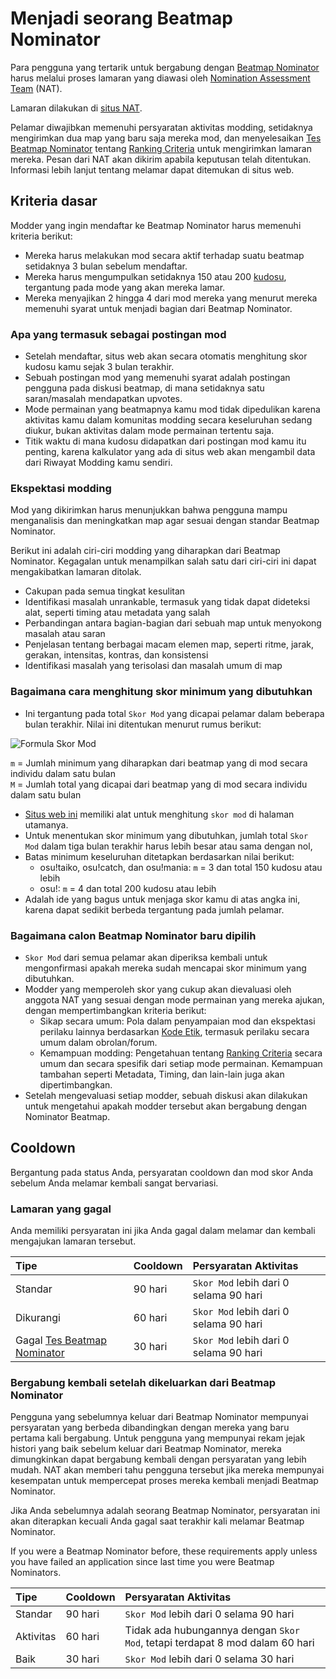 # Menjadi seorang Beatmap Nominator

Para pengguna yang tertarik untuk bergabung dengan [Beatmap Nominator](/wiki/People/The_Team/Beatmap_Nominators) harus melalui proses lamaran yang diawasi oleh [Nomination Assessment Team](/wiki/People/The_Team/Nomination_Assessment_Team) (NAT).

Lamaran dilakukan di [situs NAT](http://bn.mappersguild.com/).

Pelamar diwajibkan memenuhi persyaratan aktivitas modding, setidaknya mengirimkan dua map yang baru saja mereka mod, dan menyelesaikan [Tes Beatmap Nominator](/wiki/People/The_Team/Beatmap_Nominators/Beatmap_Nominator_Test) tentang [Ranking Criteria](/wiki/Ranking_Criteria) untuk mengirimkan lamaran mereka. Pesan dari NAT akan dikirim apabila keputusan telah ditentukan. Informasi lebih lanjut tentang melamar dapat ditemukan di situs web.

## Kriteria dasar

Modder yang ingin mendaftar ke Beatmap Nominator harus memenuhi kriteria berikut:

- Mereka harus melakukan mod secara aktif terhadap suatu beatmap setidaknya 3 bulan sebelum mendaftar.
- Mereka harus mengumpulkan setidaknya 150 atau 200 [kudosu](/wiki/Modding/Kudosu), tergantung pada mode yang akan mereka lamar.
- Mereka menyajikan 2 hingga 4 dari mod mereka yang menurut mereka memenuhi syarat untuk menjadi bagian dari Beatmap Nominator.

### Apa yang termasuk sebagai postingan mod

- Setelah mendaftar, situs web akan secara otomatis menghitung skor kudosu kamu sejak 3 bulan terakhir.
- Sebuah postingan mod yang memenuhi syarat adalah postingan pengguna pada diskusi beatmap, di mana setidaknya satu saran/masalah mendapatkan upvotes.
- Mode permainan yang beatmapnya kamu mod tidak dipedulikan karena aktivitas kamu dalam komunitas modding secara keseluruhan sedang diukur, bukan aktivitas dalam mode permainan tertentu saja.
- Titik waktu di mana kudosu didapatkan dari postingan mod kamu itu penting, karena kalkulator yang ada di situs web akan mengambil data dari Riwayat Modding kamu sendiri.

### Ekspektasi modding

Mod yang dikirimkan harus menunjukkan bahwa pengguna mampu menganalisis dan meningkatkan map agar sesuai dengan standar Beatmap Nominator.

Berikut ini adalah ciri-ciri modding yang diharapkan dari Beatmap Nominator. Kegagalan untuk menampilkan salah satu dari ciri-ciri ini dapat mengakibatkan lamaran ditolak.

- Cakupan pada semua tingkat kesulitan
- Identifikasi masalah unrankable, termasuk yang tidak dapat dideteksi alat, seperti timing atau metadata yang salah
- Perbandingan antara bagian-bagian dari sebuah map untuk menyokong masalah atau saran
- Penjelasan tentang berbagai macam elemen map, seperti ritme, jarak, gerakan, intensitas, kontras, dan konsistensi
- Identifikasi masalah yang terisolasi dan masalah umum di map

### Bagaimana cara menghitung skor minimum yang dibutuhkan

- Ini tergantung pada total `Skor Mod` yang dicapai pelamar dalam beberapa bulan terakhir. Nilai ini ditentukan menurut rumus berikut:

![Formula Skor Mod](/wiki/shared/Modscore_new_wiki.png "Formula Skor Mod")

`m` = Jumlah minimum yang diharapkan dari beatmap yang di mod secara individu dalam satu bulan\
`M` = Jumlah total yang dicapai dari beatmap yang di mod secara individu dalam satu bulan

- [Situs web ini](http://bn.mappersguild.com/bnapps) memiliki alat untuk menghitung `skor mod` di halaman utamanya.
- Untuk menentukan skor minimum yang dibutuhkan, jumlah total `Skor Mod` dalam tiga bulan terakhir harus lebih besar atau sama dengan nol,
- Batas minimum keseluruhan ditetapkan berdasarkan nilai berikut:
  - osu!taiko, osu!catch, dan osu!mania: `m` = 3 dan total 150 kudosu atau lebih
  - osu!: `m` = 4 dan total 200 kudosu atau lebih
- Adalah ide yang bagus untuk menjaga skor kamu di atas angka ini, karena dapat sedikit berbeda tergantung pada jumlah pelamar.

### Bagaimana calon Beatmap Nominator baru dipilih

- `Skor Mod` dari semua pelamar akan diperiksa kembali untuk mengonfirmasi apakah mereka sudah mencapai skor minimum yang dibutuhkan.
- Modder yang memperoleh skor yang cukup akan dievaluasi oleh anggota NAT yang sesuai dengan mode permainan yang mereka ajukan, dengan mempertimbangkan kriteria berikut:
  - Sikap secara umum: Pola dalam penyampaian mod dan ekspektasi perilaku lainnya berdasarkan [Kode Etik](/wiki/Ranking_Criteria/Code_of_Conduct), termasuk perilaku secara umum dalam obrolan/forum.
  - Kemampuan modding: Pengetahuan tentang [Ranking Criteria](/wiki/Ranking_Criteria) secara umum dan secara spesifik dari setiap mode permainan. Kemampuan tambahan seperti Metadata, Timing, dan lain-lain juga akan dipertimbangkan.
- Setelah mengevaluasi setiap modder, sebuah diskusi akan dilakukan untuk mengetahui apakah modder tersebut akan bergabung dengan Nominator Beatmap.

## Cooldown

Bergantung pada status Anda, persyaratan cooldown dan mod skor Anda sebelum Anda melamar kembali sangat bervariasi.

### Lamaran yang gagal

Anda memiliki persyaratan ini jika Anda gagal dalam melamar dan kembali mengajukan lamaran tersebut.

| Tipe | Cooldown | Persyaratan Aktivitas |
| :-- | :-- | :-- |
| Standar | 90 hari | `Skor Mod` lebih dari 0 selama 90 hari |
| Dikurangi | 60 hari | `Skor Mod` lebih dari 0 selama 90 hari |
| Gagal [Tes Beatmap Nominator](/wiki/People/The_Team/Beatmap_Nominators/Beatmap_Nominator_Test) | 30 hari | `Skor Mod` lebih dari 0 selama 90 hari |

### Bergabung kembali setelah dikeluarkan dari Beatmap Nominator

Pengguna yang sebelumnya keluar dari Beatmap Nominator mempunyai persyaratan yang berbeda dibandingkan dengan mereka yang baru pertama kali bergabung. Untuk pengguna yang mempunyai rekam jejak histori yang baik sebelum keluar dari Beatmap Nominator, mereka dimungkinkan dapat bergabung kembali dengan persyaratan yang lebih mudah. NAT akan memberi tahu pengguna tersebut jika mereka mempunyai kesempatan untuk mempercepat proses mereka kembali menjadi Beatmap Nominator.

Jika Anda sebelumnya adalah seorang Beatmap Nominator, persyaratan ini akan diterapkan kecuali Anda gagal saat terakhir kali melamar Beatmap Nominator.

If you were a Beatmap Nominator before, these requirements apply unless you have failed an application since last time you were Beatmap Nominators.

| Tipe | Cooldown | Persyaratan Aktivitas |
| :-- | :-- | :-- |
| Standar | 90 hari | `Skor Mod` lebih dari 0 selama 90 hari |
| Aktivitas | 60 hari | Tidak ada hubungannya dengan `Skor Mod`, tetapi terdapat 8 mod dalam 60 hari |
| Baik | 30 hari | `Skor Mod` lebih dari 0 selama 30 hari |
